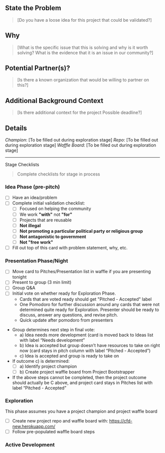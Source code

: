 ## State the Problem
> [Do you have a loose idea for this project that could be validated?]

## Why
> [What is the specific issue that this is solving and why is it worth solving?
What is the evidence that it is an issue in our community?]

## Potential Partner(s)?
> [Is there a known organization that would be willing to partner on this?]

## Additional Background Context
> [Is there additional context for the project
Possible deadline?]

## Details
_Champion_:  [To be filled out during exploration stage]
_Repo_: [To be filled out during exploration stage]
_Waffle Board_: [To be filled out during exploration stage]

___
Stage Checklists
> Complete checklists for stage in process

### Idea Phase (pre-pitch)
- [ ] Have an idea/problem
- [ ] Complete initial validation checklist:
  - [ ] Focused on helping the community
  - [ ] We work **"with"** not **"for"**
  - [ ] Projects that are reusable
  - [ ] **Not illegal**
  - [ ] **Not promoting a particular political party or religious group**
  - [ ] **Not antagonistic to government**
  - [ ] **Not "free work"**
- [ ] Fill out top of this card with problem statement, why, etc.

### Presentation Phase/Night
- [ ] Move card to Pitches/Presentation list in waffle if you are presenting tonight
- [ ] Present to group (3 min limit)
- [ ] Group Q&A
- [ ] Initial vote on whether ready for Exploration Phase.
  - Cards that are voted ready should get "Pitched - Accepted" label
  - One Pomodoro for further discussion around any cards that were not determined quite ready for Exploration. Presenter should be ready to discuss, answer any questions, and revise pitch.
  - Quick update after pomodoro from presenters
- Group determines next step in final vote:
  - a) Idea needs more development (card is moved back to Ideas list with label “Needs development”
  - b) Idea is accepted but group doesn’t have resources to take on right now (card stays in pitch column with label “Pitched - Accepted”)
  - c) Idea is accepted and group is ready to take on 
- If outcome c) is determined:
  - [ ] a) Identify project champion
  - [ ] b) Create project waffle board from Project Bootstrapper
- If the above steps cannot be completed, then the project outcome should actually be C above, and project card stays in Pitches list with label “Pitched - Accepted”

### Exploration
This phase assumes you have a project champion and project waffle board
- [ ] Create new project repo and waffle board with: https://cfd-new.herokuapp.com/
- [ ] Follow pre-populated waffle board steps

### Active Development
